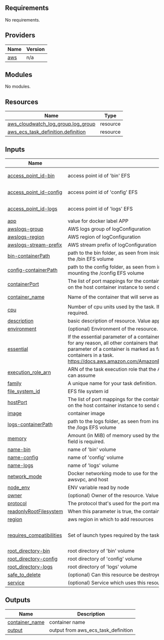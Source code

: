 <!-- BEGIN_TF_DOCS -->
## Requirements

No requirements.

## Providers

| Name | Version |
|------|---------|
| <a name="provider_aws"></a> [aws](#provider\_aws) | n/a |

## Modules

No modules.

## Resources

| Name | Type |
|------|------|
| [aws_cloudwatch_log_group.log_group](https://registry.terraform.io/providers/hashicorp/aws/latest/docs/resources/cloudwatch_log_group) | resource |
| [aws_ecs_task_definition.definition](https://registry.terraform.io/providers/hashicorp/aws/latest/docs/resources/ecs_task_definition) | resource |

## Inputs

| Name | Description | Type | Default | Required |
|------|-------------|------|---------|:--------:|
| <a name="input_access_point_id-bin"></a> [access\_point\_id-bin](#input\_access\_point\_id-bin) | access point id of 'bin' EFS | `string` | `"my-access_point_id-bin"` | no |
| <a name="input_access_point_id-config"></a> [access\_point\_id-config](#input\_access\_point\_id-config) | access point id of 'config' EFS | `string` | `"my-access_point_id-config"` | no |
| <a name="input_access_point_id-logs"></a> [access\_point\_id-logs](#input\_access\_point\_id-logs) | access point id of 'logs' EFS | `string` | `"my-access_point_id-logs"` | no |
| <a name="input_app"></a> [app](#input\_app) | value for docker label APP | `string` | `"my-app"` | no |
| <a name="input_awslogs-group"></a> [awslogs-group](#input\_awslogs-group) | AWS logs group of logConfiguration | `string` | `"my-awslogs-group"` | no |
| <a name="input_awslogs-region"></a> [awslogs-region](#input\_awslogs-region) | AWS region of logConfiguration | `string` | `"my-awslogs-region"` | no |
| <a name="input_awslogs-stream-prefix"></a> [awslogs-stream-prefix](#input\_awslogs-stream-prefix) | AWS stream prefix of logConfiguration | `string` | `"ecs"` | no |
| <a name="input_bin-containerPath"></a> [bin-containerPath](#input\_bin-containerPath) | path to the bin folder, as seen from inside the container. used in task definition for mounting the /bin EFS volume | `string` | `"/app/bin/cert"` | no |
| <a name="input_config-containerPath"></a> [config-containerPath](#input\_config-containerPath) | path to the config folder, as seen from inside the container. used in task definition for mounting the /config EFS volume | `string` | `"/app/config/local"` | no |
| <a name="input_containerPort"></a> [containerPort](#input\_containerPort) | The list of port mappings for the container. Port mappings allow containers to access ports on the host container instance to send or receive traffic. | `number` | `1` | no |
| <a name="input_container_name"></a> [container\_name](#input\_container\_name) | Name of the container that will serve as the App Mesh proxy. | `string` | `"CONTAINER-ENV-SERVICE"` | no |
| <a name="input_cpu"></a> [cpu](#input\_cpu) | Number of cpu units used by the task. If the requires\_compatibilities is FARGATE this field is required. | `number` | `256` | no |
| <a name="input_description"></a> [description](#input\_description) | basic description of resource. Value appears as a meta tag with key Description | `string` | `"my-description"` | no |
| <a name="input_environment"></a> [environment](#input\_environment) | (optional) Environment of the resource. Value appears as a tag with key Environment | `string` | `"dev"` | no |
| <a name="input_essential"></a> [essential](#input\_essential) | If the essential parameter of a container is marked as true, and that container fails or stops for any reason, all other containers that are part of the task are stopped. If the essential parameter of a container is marked as false, its failure doesn't affect the rest of the containers in a task. https://docs.aws.amazon.com/AmazonECS/latest/APIReference/API_ContainerDefinition.html | `bool` | `true` | no |
| <a name="input_execution_role_arn"></a> [execution\_role\_arn](#input\_execution\_role\_arn) | ARN of the task execution role that the Amazon ECS container agent and the Docker daemon can assume | `string` | `"my-execution_role_arn"` | no |
| <a name="input_family"></a> [family](#input\_family) | A unique name for your task definition. | `string` | `"TSK-my-family"` | no |
| <a name="input_file_system_id"></a> [file\_system\_id](#input\_file\_system\_id) | EFS file system id | `string` | `"my-file_system_id"` | no |
| <a name="input_hostPort"></a> [hostPort](#input\_hostPort) | The list of port mappings for the container. Port mappings allow containers to access ports on the host container instance to send or receive traffic. | `number` | `1` | no |
| <a name="input_image"></a> [image](#input\_image) | container image | `string` | `"my-image"` | no |
| <a name="input_logs-containerPath"></a> [logs-containerPath](#input\_logs-containerPath) | path to the logs folder, as seen from inside the container. used in task definition for mounting the /logs EFS volume | `string` | `"/app/logs"` | no |
| <a name="input_memory"></a> [memory](#input\_memory) | Amount (in MiB) of memory used by the task. If the requires\_compatibilities is FARGATE this field is required. | `number` | `512` | no |
| <a name="input_name-bin"></a> [name-bin](#input\_name-bin) | name of 'bin' volume | `string` | `"bin"` | no |
| <a name="input_name-config"></a> [name-config](#input\_name-config) | name of 'config' volume | `string` | `"config"` | no |
| <a name="input_name-logs"></a> [name-logs](#input\_name-logs) | name of 'logs' volume | `string` | `"logs"` | no |
| <a name="input_network_mode"></a> [network\_mode](#input\_network\_mode) | Docker networking mode to use for the containers in the task. Valid values are none, bridge, awsvpc, and host | `string` | `"awsvpc"` | no |
| <a name="input_node_env"></a> [node\_env](#input\_node\_env) | ENV variable read by node | `string` | `"my-node_env"` | no |
| <a name="input_owner"></a> [owner](#input\_owner) | (optional) Owner of the resource. Value appears as a tag with key Owner | `string` | `"my-owner"` | no |
| <a name="input_protocol"></a> [protocol](#input\_protocol) | The protocol that's used for the port mapping. Valid values are tcp and udp | `string` | `"tcp"` | no |
| <a name="input_readonlyRootFilesystem"></a> [readonlyRootFilesystem](#input\_readonlyRootFilesystem) | When this parameter is true, the container is given read-only access to its root file system. | `bool` | `true` | no |
| <a name="input_region"></a> [region](#input\_region) | aws region in which to add resources | `string` | `"my-region"` | no |
| <a name="input_requires_compatibilities"></a> [requires\_compatibilities](#input\_requires\_compatibilities) | Set of launch types required by the task. The valid values are EC2 and FARGATE. | `list(string)` | <pre>[<br>  "FARGATE"<br>]</pre> | no |
| <a name="input_root_directory-bin"></a> [root\_directory-bin](#input\_root\_directory-bin) | root directory of 'bin' volume | `string` | `"/"` | no |
| <a name="input_root_directory-config"></a> [root\_directory-config](#input\_root\_directory-config) | root directory of 'config' volume | `string` | `"/"` | no |
| <a name="input_root_directory-logs"></a> [root\_directory-logs](#input\_root\_directory-logs) | root directory of 'logs' volume | `string` | `"/"` | no |
| <a name="input_safe_to_delete"></a> [safe\_to\_delete](#input\_safe\_to\_delete) | (optional) Can this resource be destroyed? Value appears as a tag with key safe\_to\_delete | `bool` | `false` | no |
| <a name="input_service"></a> [service](#input\_service) | (optional) Service which uses this resource. Value appears as a tag with key Service | `string` | `"my-service"` | no |

## Outputs

| Name | Description |
|------|-------------|
| <a name="output_container_name"></a> [container\_name](#output\_container\_name) | container name |
| <a name="output_output"></a> [output](#output\_output) | output from aws\_ecs\_task\_definition |
<!-- END_TF_DOCS -->